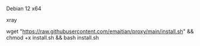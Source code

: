 Debian 12 x64

xray

wget "https://raw.githubusercontent.com/emaitian/proxy/main/install.sh" && chmod +x install.sh && bash install.sh
